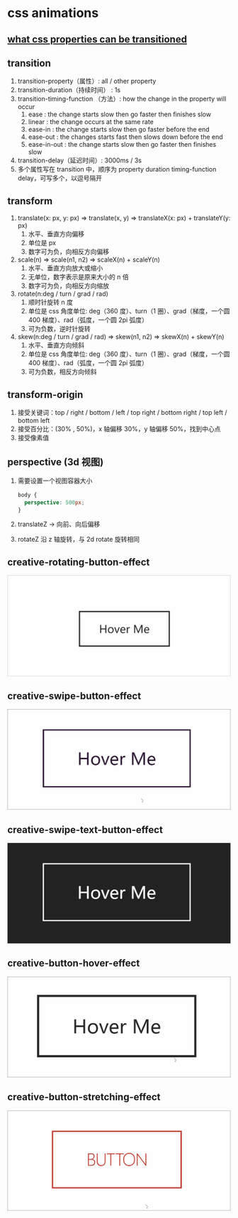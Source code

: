 # css animations

## [what css properties can be transitioned](https://developer.mozilla.org/en-US/docs/Web/CSS/CSS_animated_properties)

## transition

1. transition-property（属性）: all / other property
2. transition-duration（持续时间） : 1s
3. transition-timing-function （方法）: how the change in the property will occur
   1. ease : the change starts slow then go faster then finishes slow
   2. linear : the change occurs at the same rate
   3. ease-in : the change starts slow then go faster before the end
   4. ease-out : the changes starts fast then slows down before the end
   5. ease-in-out : the change starts slow then go faster then finishes slow
4. transition-delay（延迟时间）: 3000ms / 3s
5. 多个属性写在 transition 中，顺序为 property duration timing-function delay，可写多个，以逗号隔开

## transform

1. translate(x: px, y: px) => translate(x, y) => translateX(x: px) + translateY(y: px)
   1. 水平、垂直方向偏移
   2. 单位是 px
   3. 数字可为负，向相反方向偏移
2. scale(n) => scale(n1, n2) => scaleX(n) + scaleY(n)
   1. 水平、垂直方向放大或缩小
   2. 无单位，数字表示是原来大小的 n 倍
   3. 数字可为负，向相反方向缩放
3. rotate(n:deg / turn / grad / rad)
   1. 顺时针旋转 n 度
   2. 单位是 css 角度单位: deg（360 度）、turn（1 圈）、grad（梯度，一个圆 400 梯度）、rad（弧度，一个圆 2pi 弧度）
   3. 可为负数，逆时针旋转
4. skew(n:deg / turn / grad / rad) => skew(n1, n2) => skewX(n) + skewY(n)
   1. 水平、垂直方向倾斜
   2. 单位是 css 角度单位: deg（360 度）、turn（1 圈）、grad（梯度，一个圆 400 梯度）、rad（弧度，一个圆 2pi 弧度）
   3. 可为负数，相反方向倾斜

## transform-origin

1. 接受关键词：top / right / bottom / left / top right / bottom right / top left / bottom left
2. 接受百分比：(30% , 50%)，x 轴偏移 30%，y 轴偏移 50%，找到中心点
3. 接受像素值

## perspective (3d 视图)

1. 需要设置一个视图容器大小

   ```css
   body {
     perspective: 500px;
   }
   ```

2. translateZ -> 向前、向后偏移
3. rotateZ 沿 z 轴旋转，与 2d rotate 旋转相同

## creative-rotating-button-effect

![markdown picture](./creative-rotating-button-effect/result.gif)

## creative-swipe-button-effect

![markdown picture](./creative-swipe-button-effect/result.gif)

## creative-swipe-text-button-effect

![markdown picture](./creative-swipe-text-button-effect/result.gif)

## creative-button-hover-effect

![markdown picture](./creative-button-hover-effect/result.gif)

## creative-button-stretching-effect

![markdown picture](./creative-button-stretching-effect/result.gif)
